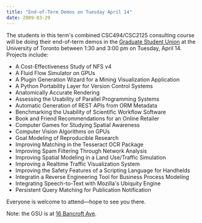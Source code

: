 ```yaml
---
title: "End-of-Term Demos on Tuesday April 14"
date: 2009-03-29
---
```

The students in this term's combined CSC494/CSC2125 consulting course will be doing their end-of-term demos in the <a href="http://gsu.utoronto.ca/pubcafe.html">Graduate Student Union</a> at the University of Toronto between 1:30 and 3:00 pm on Tuesday, April 14. Projects include:
<ul>
  <li>A Cost-Effectiveness Study of NFS v4</li>
  <li>A Fluid Flow Simulator on GPUs</li>
  <li>A Plugin Generation Wizard for a Mining Visualization Application</li>
  <li>A Python Portability Layer for Version Control Systems</li>
  <li>Anatomically Accurate Rendering</li>
  <li>Assessing the Usability of Parallel Programming Systems</li>
  <li>Automatic Generation of REST APIs from ORM Metadata</li>
  <li>Benchmarking the Usability of Scientific Workflow Software</li>
  <li>Book and Friend Recommendations for an Online Retailer</li>
  <li>Computer Games for Studying Spatial Awareness</li>
  <li>Computer Vision Algorithms on GPUs</li>
  <li>Goal Modeling of Reproducible Research</li>
  <li>Improving Matching in the Tesseract OCR Package</li>
  <li>Improving Spam Filtering Through Network Analysis</li>
  <li>Improving Spatial Modeling in a Land Use/Traffic Simulation</li>
  <li>Improving a Realtime Traffic Visualization System</li>
  <li>Improving the Safety Features of a Scripting Language for Handhelds</li>
  <li>Integratin a Reverse Engineering Tool for Business Process Modeling</li>
  <li>Integrating Speech-to-Text with Mozilla's Ubiquity Engine</li>
  <li>Persistent Query Matching for Publication Notification</li>
</ul>
Everyone is welcome to attend—hope to see you there.

Note: the GSU is at <a href="http://maps.google.com/maps?f=q&amp;source=s_q&amp;hl=en&amp;geocode=&amp;q=16+Bancroft+Avenue,+Toronto,+Ontario&amp;sll=43.660545,-79.396391&amp;sspn=0.041851,0.077162&amp;ie=UTF8&amp;z=16&amp;iwloc=addr">16 Bancroft Ave</a>.
